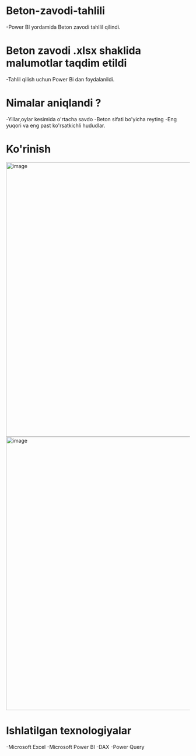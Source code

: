 # Beton-zavodi-tahlili
-Power BI yordamida Beton zavodi tahllil qilindi.

# Beton zavodi .xlsx shaklida malumotlar taqdim etildi
-Tahlil qilish uchun Power Bi dan foydalanildi.

# Nimalar aniqlandi ?
-Yillar,oylar kesimida o'rtacha savdo
-Beton sifati bo'yicha reyting
-Eng yuqori va eng past ko'rsatkichli hududlar.

# Ko'rinish
<img width="1346" height="750" alt="image" src="https://github.com/user-attachments/assets/b6ae534b-6d8e-415c-942a-6441f872ccdd" />
<img width="1326" height="747" alt="image" src="https://github.com/user-attachments/assets/90f3e730-4c16-4130-bbe9-25c89e233cec" />

# Ishlatilgan texnologiyalar
-Microsoft Excel
-Microsoft Power BI
-DAX
-Power Query




